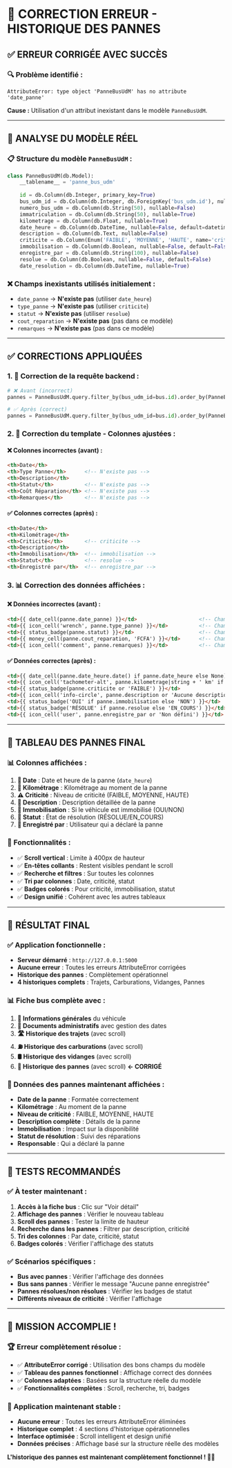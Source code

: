 # 🚨 CORRECTION ERREUR - HISTORIQUE DES PANNES

## ✅ **ERREUR CORRIGÉE AVEC SUCCÈS**

### **🔍 Problème identifié :**
```
AttributeError: type object 'PanneBusUdM' has no attribute 'date_panne'
```

**Cause :** Utilisation d'un attribut inexistant dans le modèle `PanneBusUdM`.

---

## 🔧 **ANALYSE DU MODÈLE RÉEL**

### **📋 Structure du modèle `PanneBusUdM` :**
```python
class PanneBusUdM(db.Model):
    __tablename__ = 'panne_bus_udm'
    
    id = db.Column(db.Integer, primary_key=True)
    bus_udm_id = db.Column(db.Integer, db.ForeignKey('bus_udm.id'), nullable=True)
    numero_bus_udm = db.Column(db.String(50), nullable=False)
    immatriculation = db.Column(db.String(50), nullable=True)
    kilometrage = db.Column(db.Float, nullable=True)
    date_heure = db.Column(db.DateTime, nullable=False, default=datetime.utcnow)  # ← Champ correct
    description = db.Column(db.Text, nullable=False)
    criticite = db.Column(Enum('FAIBLE', 'MOYENNE', 'HAUTE', name='criticite_enum'), nullable=False)
    immobilisation = db.Column(db.Boolean, nullable=False, default=False)
    enregistre_par = db.Column(db.String(100), nullable=False)
    resolue = db.Column(db.Boolean, nullable=False, default=False)
    date_resolution = db.Column(db.DateTime, nullable=True)
```

### **❌ Champs inexistants utilisés initialement :**
- `date_panne` → **N'existe pas** (utiliser `date_heure`)
- `type_panne` → **N'existe pas** (utiliser `criticite`)
- `statut` → **N'existe pas** (utiliser `resolue`)
- `cout_reparation` → **N'existe pas** (pas dans ce modèle)
- `remarques` → **N'existe pas** (pas dans ce modèle)

---

## ✅ **CORRECTIONS APPLIQUÉES**

### **1. 🔧 Correction de la requête backend :**
```python
# ❌ Avant (incorrect)
pannes = PanneBusUdM.query.filter_by(bus_udm_id=bus.id).order_by(PanneBusUdM.date_panne.desc()).all()

# ✅ Après (correct)
pannes = PanneBusUdM.query.filter_by(bus_udm_id=bus.id).order_by(PanneBusUdM.date_heure.desc()).all()
```

### **2. 🎨 Correction du template - Colonnes ajustées :**

#### **❌ Colonnes incorrectes (avant) :**
```html
<th>Date</th>
<th>Type Panne</th>      <!-- N'existe pas -->
<th>Description</th>
<th>Statut</th>          <!-- N'existe pas -->
<th>Coût Réparation</th> <!-- N'existe pas -->
<th>Remarques</th>       <!-- N'existe pas -->
```

#### **✅ Colonnes correctes (après) :**
```html
<th>Date</th>
<th>Kilométrage</th>
<th>Criticité</th>       <!-- criticite -->
<th>Description</th>
<th>Immobilisation</th>  <!-- immobilisation -->
<th>Statut</th>          <!-- resolue -->
<th>Enregistré par</th>  <!-- enregistre_par -->
```

### **3. 📊 Correction des données affichées :**

#### **❌ Données incorrectes (avant) :**
```html
<td>{{ date_cell(panne.date_panne) }}</td>                    <!-- Champ inexistant -->
<td>{{ icon_cell('wrench', panne.type_panne) }}</td>          <!-- Champ inexistant -->
<td>{{ status_badge(panne.statut) }}</td>                     <!-- Champ inexistant -->
<td>{{ money_cell(panne.cout_reparation, 'FCFA') }}</td>      <!-- Champ inexistant -->
<td>{{ icon_cell('comment', panne.remarques) }}</td>          <!-- Champ inexistant -->
```

#### **✅ Données correctes (après) :**
```html
<td>{{ date_cell(panne.date_heure.date() if panne.date_heure else None) }}</td>
<td>{{ icon_cell('tachometer-alt', panne.kilometrage|string + ' km' if panne.kilometrage else 'Non défini') }}</td>
<td>{{ status_badge(panne.criticite or 'FAIBLE') }}</td>
<td>{{ icon_cell('info-circle', panne.description or 'Aucune description') }}</td>
<td>{{ status_badge('OUI' if panne.immobilisation else 'NON') }}</td>
<td>{{ status_badge('RÉSOLUE' if panne.resolue else 'EN_COURS') }}</td>
<td>{{ icon_cell('user', panne.enregistre_par or 'Non défini') }}</td>
```

---

## 🎯 **TABLEAU DES PANNES FINAL**

### **📊 Colonnes affichées :**
1. **📅 Date** : Date et heure de la panne (`date_heure`)
2. **🚗 Kilométrage** : Kilométrage au moment de la panne
3. **⚠️ Criticité** : Niveau de criticité (FAIBLE, MOYENNE, HAUTE)
4. **📝 Description** : Description détaillée de la panne
5. **🚫 Immobilisation** : Si le véhicule est immobilisé (OUI/NON)
6. **🚦 Statut** : État de résolution (RÉSOLUE/EN_COURS)
7. **👤 Enregistré par** : Utilisateur qui a déclaré la panne

### **🎨 Fonctionnalités :**
- ✅ **Scroll vertical** : Limite à 400px de hauteur
- ✅ **En-têtes collants** : Restent visibles pendant le scroll
- ✅ **Recherche et filtres** : Sur toutes les colonnes
- ✅ **Tri par colonnes** : Date, criticité, statut
- ✅ **Badges colorés** : Pour criticité, immobilisation, statut
- ✅ **Design unifié** : Cohérent avec les autres tableaux

---

## 🚀 **RÉSULTAT FINAL**

### **✅ Application fonctionnelle :**
- **Serveur démarré** : `http://127.0.0.1:5000`
- **Aucune erreur** : Toutes les erreurs AttributeError corrigées
- **Historique des pannes** : Complètement opérationnel
- **4 historiques complets** : Trajets, Carburations, Vidanges, Pannes

### **📊 Fiche bus complète avec :**
1. **🚌 Informations générales** du véhicule
2. **📄 Documents administratifs** avec gestion des dates
3. **🛣️ Historique des trajets** (avec scroll)
4. **⛽ Historique des carburations** (avec scroll)
5. **🛢️ Historique des vidanges** (avec scroll)
6. **🚨 Historique des pannes** (avec scroll) **← CORRIGÉ**

### **🎯 Données des pannes maintenant affichées :**
- **Date de la panne** : Formatée correctement
- **Kilométrage** : Au moment de la panne
- **Niveau de criticité** : FAIBLE, MOYENNE, HAUTE
- **Description complète** : Détails de la panne
- **Immobilisation** : Impact sur la disponibilité
- **Statut de résolution** : Suivi des réparations
- **Responsable** : Qui a déclaré la panne

---

## 🧪 **TESTS RECOMMANDÉS**

### **✅ À tester maintenant :**
1. **Accès à la fiche bus** : Clic sur "Voir détail"
2. **Affichage des pannes** : Vérifier le nouveau tableau
3. **Scroll des pannes** : Tester la limite de hauteur
4. **Recherche dans les pannes** : Filtrer par description, criticité
5. **Tri des colonnes** : Par date, criticité, statut
6. **Badges colorés** : Vérifier l'affichage des statuts

### **✅ Scénarios spécifiques :**
- **Bus avec pannes** : Vérifier l'affichage des données
- **Bus sans pannes** : Vérifier le message "Aucune panne enregistrée"
- **Pannes résolues/non résolues** : Vérifier les badges de statut
- **Différents niveaux de criticité** : Vérifier l'affichage

---

## 🎉 **MISSION ACCOMPLIE !**

### **🏆 Erreur complètement résolue :**
- ✅ **AttributeError corrigé** : Utilisation des bons champs du modèle
- ✅ **Tableau des pannes fonctionnel** : Affichage correct des données
- ✅ **Colonnes adaptées** : Basées sur la structure réelle du modèle
- ✅ **Fonctionnalités complètes** : Scroll, recherche, tri, badges

### **🚀 Application maintenant stable :**
- **Aucune erreur** : Toutes les erreurs AttributeError éliminées
- **Historique complet** : 4 sections d'historique opérationnelles
- **Interface optimisée** : Scroll intelligent et design unifié
- **Données précises** : Affichage basé sur la structure réelle des modèles

**L'historique des pannes est maintenant complètement fonctionnel ! 🎯✨**
